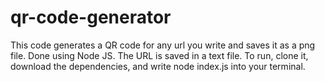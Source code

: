 # qr-code-generator
This code generates a QR code for any url you write and saves it as a png file. Done using Node JS. The URL is saved in a text file. To run, clone it, download the dependencies, and write node index.js into your terminal.
